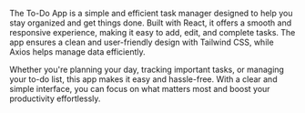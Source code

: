 The To-Do App is a simple and efficient task manager designed to help you stay organized and get things done. Built with React, it offers a smooth and responsive experience, making it easy to add, edit, and complete tasks. The app ensures a clean and user-friendly design with Tailwind CSS, while Axios helps manage data efficiently.

Whether you're planning your day, tracking important tasks, or managing your to-do list, this app makes it easy and hassle-free. With a clear and simple interface, you can focus on what matters most and boost your productivity effortlessly.
